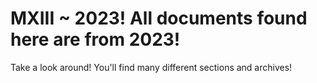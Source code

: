 <head>
  <title>Year 9 Notes</title>
  <link href="assets/css/style.css" rel="stylesheet" type="text/css">
</head>

<h1>MXIII ~ 2023! All documents found here are from 2023!</h1>

<p>Take a look around! You'll find many different sections and archives!</p>
